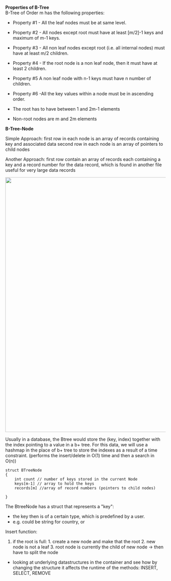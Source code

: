 
**Properties of B-Tree**\
B-Tree of Order m has the following properties:
- Property #1 - All the leaf nodes must be at same level.
- Property #2 - All nodes except root must have at least [m/2]-1 keys and maximum of m-1 keys.
- Property #3 - All non leaf nodes except root (i.e. all internal nodes) must have at least m/2 children.
- Property #4 - If the root node is a non leaf node, then it must have at least 2 children.
- Property #5 A non leaf node with n-1 keys must have n number of children.
- Property #6 -All the key values within a node must be in ascending order.

- The root has to have between 1 and 2m-1 elements
- Non-root nodes are m and 2m elements


**B-Tree-Node**

Simple Approach:
first row in each node is an array of records containing key and associated data
second row in each node is an array of pointers to child nodes

Another Approach:
first row contain an array of records each containing a key and a record number for the data record, which is found in another file
useful for very large data records


<img src="https://cis.stvincent.edu/html/tutorials/swd/btree/multiway.gif" width="800">

Usually in a database, the Btree would store the (key, index) together with the index pointing to a value in a b+ tree. 
For this data, we will use a hashmap in the place of b+ tree to store the indexes as a result of a time constraint. (performs the insert/delete in O(1) time and then a search in O(n))

```
struct BTreeNode
{
    int count // number of keys stored in the current Node
    keys[m-1] // array to hold the keys 
    records[m] //array of record numbers (pointers to child nodes)

}
``` 

The BtreeNode has a struct that represents a "key": 
- the key then is of a certain type, which is predefined by a user. 
- e.g. could be string for country, or 


Insert function:
1. if the root is full:
        1. create a new node and make that the root 
        2. new node is not a leaf
        3. root node is currently the child of new node 
        -> then have to split the node
        

- looking at underlying datastructures in the container and see how by changing the structure it affects the runtime of the methods: INSERT, SELECT, REMOVE



